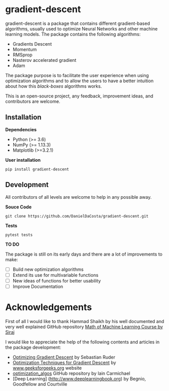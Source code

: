 # gradient-descent

gradient-descent is a package that contains different gradient-based algorithms, usually used to optimize Neural Networks and other machine learning models. The package contains the following algorithms:

- Gradients Descent
- Momentum
- RMSprop
- Nasterov accelerated gradient
- Adam

The package purpose is to facilitate the user experience when using optimization algorithms and to allow the users to have a better intuition about how this *black-boxes* algorithms works.

This is an open-source project, any feedback, improvement ideas, and contributors are welcome.

## Installation

**Dependencies**

- Python (>= 3.6)
- NumPy (>= 1.13.3)
- Matplotlib (>=3.2.1)

**User installation**

```
pip install gradient-descent
```

## Development

All contributors of all levels are welcome to help in any possible away. 

**Souce Code**

```
git clone https://github.com/DanielDaCosta/gradient-descent.git
```

**Tests**

```
pytest tests
```

**TO DO**

The package is still on its early days and there are a lot of improvements to make:

- [ ] Build new optimization algorithms
- [ ] Extend its use for multivariable functions
- [ ] New ideas of functions for better usability
- [ ] Improve Documentation

# Acknowledgements

First of all I would like to thank Hammad Shaikh by his well documented and very well explained GitHub repository [Math of Machine Learning Course by Siraj](https://github.com/hammadshaikhha/Math-of-Machine-Learning-Course-by-Siraj/blob/master/Gradient%20Descent%20for%20Optimization/Gradient%20Descent%20for%20Optimization.ipynb)

I would like to appreciate the help of the following contents and articles in the package development:

- [Optimizing Gradient Descent](https://ruder.io/optimizing-gradient-descent/) by Sebastian Ruder
- [Optimization Techniques for Gradient Descent](https://www.geeksforgeeks.org/optimization-techniques-for-gradient-descent/?ref=rp) by www.geeksforgeeks.org website
- [optimization_algos](https://github.com/idc9/optimization_algos) GitHub repository by Iain Carmichael
- [Deep Learning] (http://www.deeplearningbook.org) by Begnio, Goodfellow and Courtville


